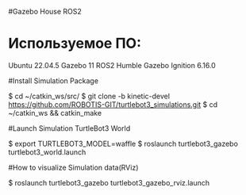 #Gazebo House ROS2
# Используемое ПО:

  Ubuntu 22.04.5 
  Gazebo 11
  ROS2 Humble
  Gazebo Ignition 6.16.0

#Install Simulation Package

$ cd ~/catkin_ws/src/
$ git clone -b kinetic-devel https://github.com/ROBOTIS-GIT/turtlebot3_simulations.git
$ cd ~/catkin_ws && catkin_make

#Launch Simulation TurtleBot3 World

$ export TURTLEBOT3_MODEL=waffle
$ roslaunch turtlebot3_gazebo turtlebot3_world.launch

#How to visualize Simulation data(RViz)

$ roslaunch turtlebot3_gazebo turtlebot3_gazebo_rviz.launch
